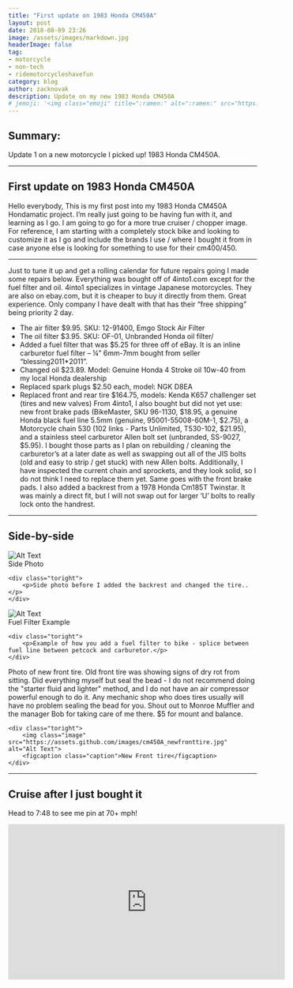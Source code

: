 ```yaml
---
title: "First update on 1983 Honda CM450A"
layout: post
date: 2018-08-09 23:26
image: /assets/images/markdown.jpg
headerImage: false
tag:
- motorcycle
- non-tech
- ridemotorcycleshavefun
category: blog
author: zacknovak
description: Update on my new 1983 Honda CM450A
# jemoji: '<img class="emoji" title=":ramen:" alt=":ramen:" src="https://assets.github.com/images/icons/emoji/unicode/1f35c.png" height="20" width="20" align="absmiddle">'
---
```


## Summary:

Update 1 on a new motorcycle I picked up! 1983 Honda CM450A.

---

## First update on 1983 Honda CM450A

<span>Hello everybody,
This is my first post into my 1983 Honda CM450A Hondamatic project. I’m really just going to be having fun with it, and learning as I go. I am going to go for a more true cruiser / chopper image. For reference, I am starting with a completely stock bike and looking to customize it as I go and include the brands I use / where I bought it from in case anyone else is looking for something to use for their cm400/450.
</span>

---

<span>Just to tune it up and get a rolling calendar for future repairs going I made some repairs below.
Everything was bought off of 4into1.com except for the fuel filter and oil. 4into1 specializes in vintage Japanese motorcycles. They are also on ebay.com, but it is cheaper to buy it directly from them. Great experience. Only company I have dealt with that has their “free shipping” being priority 2 day. 
</span>
-	The air filter $9.95. SKU: 12-91400, Emgo Stock Air Filter 
-	The oil filter $3.95. SKU: OF-01, Unbranded Honda oil filter/
-	Added a fuel filter that was $5.25 for three off of eBay. It is an inline carburetor fuel filter – ¼” 6mm-7mm bought from seller “blessing2011*2011”. 
-	Changed oil $23.89. Model: Genuine Honda 4 Stroke oil 10w-40 from my local Honda dealership
-	Replaced spark plugs $2.50 each, model: NGK D8EA
-	Replaced front and rear tire $164.75, models: Kenda K657 challenger set (tires and new valves)
<span>From 4into1, I also bought but did not yet use: new front brake pads (BikeMaster, SKU 96-1130, $18.95, a genuine Honda black fuel line 5.5mm (genuine, 95001-55008-60M-1, $2.75), a Motorcycle chain 530 (102 links - Parts Unlimited, T530-102, $21.95), and a stainless steel carburetor Allen bolt set (unbranded, SS-9027, $5.95).
I bought those parts as I plan on rebuilding / cleaning the carburetor’s at a later date as well as swapping out all of the JIS bolts (old and easy to strip / get stuck) with new Allen bolts. Additionally, I have inspected the current chain and sprockets, and they look solid, so I do not think I need to replace them yet. Same goes with the front brake pads.
I also added a backrest from a 1978 Honda Cm185T Twinstar. It was mainly a direct fit, but I will not swap out for larger ‘U’ bolts to really lock onto the handrest.</span>


---

## Side-by-side

<div class="side-by-side">
    <div class="toleft">
        <img class="image" src="https://assets.github.com/images/cm450A_sidephoto.jpg" alt="Alt Text">
        <figcaption class="caption">Side Photo</figcaption>
    </div>

    <div class="toright">
        <p>Side photo before I added the backrest and changed the tire..</p>
    </div>
</div>

<div class="side-by-side">
    <div class="toleft">
        <img class="image" src=https://assets.github.com/images/fuelfilter.jpg alt="Alt Text">
        <figcaption class="caption">Fuel Filter Example</figcaption>
    </div>

    <div class="toright">
        <p>Example of how you add a fuel filter to bike - splice between fuel line between petcock and carburetor.</p>
    </div>
</div>

<div class="side-by-side">
    <div class="toleft">
        <p>Photo of new front tire. Old front tire was showing signs of dry rot from sitting. Did everything myself but seal the bead - I do not recommend doing the "starter fluid and lighter" method, and I do not have an air compressor powerful enough to do it. Any mechanic shop who does tires usually will have no problem sealing the bead for you. Shout out to Monroe Muffler and the manager Bob for taking care of me there. $5 for mount and balance.</p>
    </div>

    <div class="toright">
        <img class="image" src="https://assets.github.com/images/cm450A_newfronttire.jpg" alt="Alt Text">
        <figcaption class="caption">New Front tire</figcaption>
    </div>
</div>

---

## Cruise after I just bought it

Head to 7:48 to see me pin at 70+ mph!

<iframe width="560" height="315" src="https://www.youtube.com/embed/SPVsKM-aLsw" frameborder="0" allow="autoplay; encrypted-media" allowfullscreen></iframe>

[1]: http://daringfireball.net/projects/markdown/
[2]: http://www.fileformat.info/info/unicode/char/2163/index.htm
[3]: http://www.markitdown.net/
[4]: http://daringfireball.net/projects/markdown/basics
[5]: http://daringfireball.net/projects/markdown/syntax
[6]: http://kune.fr/wp-content/uploads/2013/10/ghost-blog.jpg

